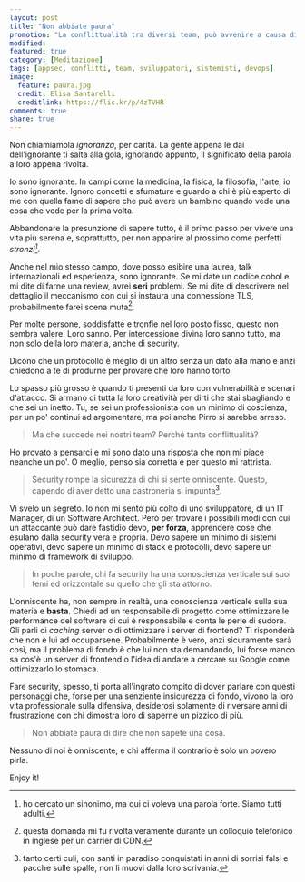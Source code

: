 ```yaml
---
layout: post
title: "Non abbiate paura"
promotion: "La conflittualità tra diversi team, può avvenire a causa di mancata conoscenza? Leggi e scoprilo"
modified: 
featured: true
category: [Meditazione]
tags: [appsec, conflitti, team, sviluppatori, sistemisti, devops]
image:
  feature: paura.jpg
  credit: Elisa Santarelli
  creditlink: https://flic.kr/p/4zTVHR
comments: true
share: true
---
```


Non chiamiamola _ignoranza_, per carità. La gente appena le dai dell'ignorante
ti salta alla gola, ignorando appunto, il significato della parola a loro
appena rivolta.

Io sono ignorante. In campi come la medicina, la fisica, la filosofia, l'arte,
io sono ignorante. Ignoro concetti e sfumature e guardo a chi è più esperto di
me con quella fame di sapere che può avere un bambino quando vede una cosa che
vede per la prima volta.

Abbandonare la presunzione di sapere tutto, è il primo passo per vivere una
vita più serena e, soprattutto, per non apparire al prossimo come perfetti
_stronzi[^1]_.

Anche nel mio stesso campo, dove posso esibire una laurea, talk internazionali
ed esperienza, sono ignorante. Se mi date un codice cobol e mi dite di farne
una review, avrei **seri** problemi. Se mi dite di descrivere nel dettaglio il
meccanismo con cui si instaura una connessione TLS, probabilmente farei scena
muta[^2].

Per molte persone, soddisfatte e tronfie nel loro posto fisso, questo non
sembra valere. Loro sanno. Per intercessione divina loro sanno tutto, ma non
solo della loro materia, anche di security.

Dicono che un protocollo è meglio di un altro senza un dato alla mano e anzi
chiedono a te di produrne per provare che loro hanno torto.

Lo spasso più grosso è quando ti presenti da loro con vulnerabilità e scenari
d'attacco. Si armano di tutta la loro creatività per dirti che stai sbagliando
e che sei un inetto. Tu, se sei un professionista con un minimo di coscienza,
per un po' continui ad argomentare, ma poi anche Pirro si sarebbe arreso.

> Ma che succede nei nostri team? Perché tanta conflittualità?

Ho provato a pensarci e mi sono dato una risposta che non mi piace neanche un
po'. O meglio, penso sia corretta e per questo mi rattrista.

> Security rompe la sicurezza di chi si sente onniscente. Questo, capendo di
> aver detto una castroneria si impunta[^3].

Vi svelo un segreto. Io non mi sento più colto di uno sviluppatore, di un IT
Manager, di un Software Architect. Però per trovare i possibili modi con cui un
attaccante può dare fastidio devo, **per forza**, apprendere cose che esulano
dalla security vera e propria. Devo sapere un minimo di sistemi operativi, devo
sapere un minimo di stack e protocolli, devo sapere un minimo di framework di
sviluppo.

> In poche parole, chi fa security ha una conoscienza verticale sui suoi temi
> ed orizzontale su quello che gli sta attorno.

L'onniscente ha, non sempre in realtà, una conoscienza verticale sulla sua
materia e **basta**. Chiedi ad un responsabile di progetto come ottimizzare le
performance del software di cui è responsabile e conta le perle di sudore. Gli
parli di _caching_ server o di ottimizzare i server di frontend? Ti risponderà
che non è lui ad occuparsene. Probabilmente è vero, anzi sicuramente sarà così,
ma il problema di fondo è che lui non sta demandando, lui forse manco sa cos'è
un server di frontend o l'idea di andare a cercare su Google come ottimizzarlo
lo stomaca.

Fare security, spesso, ti porta all'ingrato compito di dover parlare con questi
personaggi che, forse per una senziente insicurezza di fondo, vivono la loro
vita professionale sulla difensiva, desiderosi solamente di riversare anni di
frustrazione con chi dimostra loro di saperne un pizzico di più.

> Non abbiate paura di dire che non sapete una cosa.

Nessuno di noi è onniscente, e chi afferma il contrario è solo un povero pirla.

Enjoy it!

[^1]: ho cercato un sinonimo, ma qui ci voleva una parola forte. Siamo tutti
      adulti.

[^2]: questa domanda mi fu rivolta veramente durante un colloquio telefonico in
      inglese per un carrier di CDN.

[^3]: tanto certi culi, con santi in paradiso conquistati in anni di sorrisi
      falsi e pacche sulle spalle, non li muovi dalla loro scrivania.
